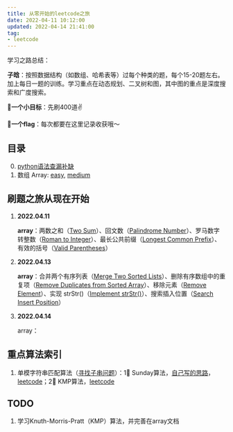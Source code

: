 ```yaml
---
title: 从零开始的leetcode之旅
date: 2022-04-11 10:12:00
updated: 2022-04-14 21:41:00
tag:
- leetcode
---
```


学习之路总结：

**子晗**：按照数据结构（如数组、哈希表等）过每个种类的题，每个15-20题左右。加上每日一题的训练。学习重点在动态规划、二叉树和图，其中图的重点是深度搜索和广度搜索。

**🌟一个小目标**：先刷400道✌️

**🌟一个flag**：每次都要在这里记录收获哦～



## 目录

0. [python语法查漏补缺](./python.md)
1. 数组 Array: [easy](./0_array_easy.md), [medium](./0_array_medium.md)



## 刷题之旅从现在开始

1. **2022.04.11**

    **array**：两数之和（[Two Sum](https://leetcode-cn.com/problems/two-sum/)）、回文数（[Palindrome Number](https://leetcode-cn.com/problems/palindrome-number/)）、罗马数字转整数（[Roman to Integer](https://leetcode-cn.com/problems/roman-to-integer/)）、最长公共前缀（[Longest Common Prefix](https://leetcode-cn.com/problems/longest-common-prefix/)）、有效的括号（[Valid Parentheses](https://leetcode-cn.com/problems/valid-parentheses/)）

2. **2022.04.13**

    **array**：合并两个有序列表（[Merge Two Sorted Lists](https://leetcode-cn.com/problems/merge-two-sorted-lists/)）、删除有序数组中的重复项（[Remove Duplicates from Sorted Array](https://leetcode-cn.com/problems/remove-duplicates-from-sorted-array/)）、移除元素（[Remove Element](https://leetcode-cn.com/problems/remove-element/)）、实现 strStr()（[Implement strStr()](https://leetcode-cn.com/problems/implement-strstr/)）、搜索插入位置（[Search Insert Position](https://leetcode-cn.com/problems/search-insert-position/)）

3. **2022.04.14**

    array：



## 重点算法索引

1. 单模字符串匹配算法（[寻找子串问题](./0_array_easy.md#strstr)）：1⃣️ Sunday算法，[自己写的思路](./0_array_easy.md#sunday)，[leetcode](https://leetcode-cn.com/problems/implement-strstr/solution/python3-sundayjie-fa-9996-by-tes/)；2⃣️ KMP算法，[leetcode](https://leetcode-cn.com/problems/implement-strstr/solution/shua-chuan-lc-shuang-bai-po-su-jie-fa-km-tb86/)



## TODO

1. 学习Knuth-Morris-Pratt（KMP）算法，并完善在array文档

